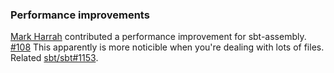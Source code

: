   [@harrah]: https://github.com/harrah
  [108]: https://github.com/sbt/sbt-assembly/pull/108
  [1153]: https://github.com/sbt/sbt/pull/1153

### Performance improvements

[Mark Harrah][@harrah] contributed a performance improvement for sbt-assembly. [#108][108] This apparently is more noticible when you're dealing with lots of files. Related [sbt/sbt#1153][1153].

